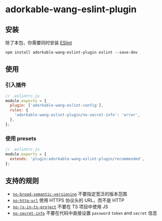 # adorkable-wang-eslint-plugin

## 安装

除了本包，你需要同时安装 [ESlint](https://eslint.org/)

```shell
npm install adorkable-wang-eslint-plugin eslint --save-dev
```

## 使用

### 引入插件

```js
// .eslintrc.js
module.exports = {
  plugin: ['adorkable-wang-eslint-config'],
  rules: {
    'adorkable-wang-eslint-plugin/no-secret-info': 'error',
  },
};
```

### 使用 presets

```js
// .eslintrc.js
module.exports = {
  extends: 'plugin:adorkable-wang-eslint-plugin/recommended',
};
```

## 支持的规则

- [`no-broad-semantic-versioning`](https://encode-studio-fe.github.io/fe-spec/plugin/no-broad-semantic-versioning.html) 不要指定宽泛的版本范围
- [`no-http-url`](https://encode-studio-fe.github.io/fe-spec/plugin/no-http-url.html) 使用 HTTPS 协议头的 URL，而不是 HTTP
- [`no-js-in-ts-project`](https://encode-studio-fe.github.io/fe-spec/plugin/no-js-in-ts-project.html) 不要在 TS 项目中使用 JS
- [`no-secret-info`](https://encode-studio-fe.github.io/fe-spec/npm/eslint-plugin.html#%E6%94%AF%E6%8C%81%E7%9A%84%E8%A7%84%E5%88%99) 不要在代码中直接设置 `password` `token` and `secret` 信息
